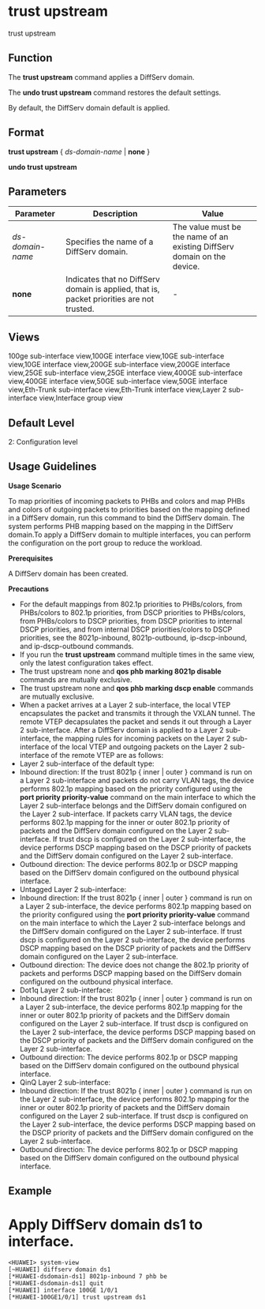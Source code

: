 trust upstream
==============

trust upstream

Function
--------



The **trust upstream** command applies a DiffServ domain.

The **undo trust upstream** command restores the default settings.



By default, the DiffServ domain default is applied.


Format
------

**trust upstream** { *ds-domain-name* | **none** }

**undo trust upstream**


Parameters
----------

| Parameter | Description | Value |
| --- | --- | --- |
| *ds-domain-name* | Specifies the name of a DiffServ domain. | The value must be the name of an existing DiffServ domain on the device. |
| **none** | Indicates that no DiffServ domain is applied, that is, packet priorities are not trusted. | - |



Views
-----

100ge sub-interface view,100GE interface view,10GE sub-interface view,10GE interface view,200GE sub-interface view,200GE interface view,25GE sub-interface view,25GE interface view,400GE sub-interface view,400GE interface view,50GE sub-interface view,50GE interface view,Eth-Trunk sub-interface view,Eth-Trunk interface view,Layer 2 sub-interface view,Interface group view


Default Level
-------------

2: Configuration level


Usage Guidelines
----------------

**Usage Scenario**

To map priorities of incoming packets to PHBs and colors and map PHBs and colors of outgoing packets to priorities based on the mapping defined in a DiffServ domain, run this command to bind the DiffServ domain. The system performs PHB mapping based on the mapping in the DiffServ domain.To apply a DiffServ domain to multiple interfaces, you can perform the configuration on the port group to reduce the workload.

**Prerequisites**

A DiffServ domain has been created.

**Precautions**

* For the default mappings from 802.1p priorities to PHBs/colors, from PHBs/colors to 802.1p priorities, from DSCP priorities to PHBs/colors, from PHBs/colors to DSCP priorities, from DSCP priorities to internal DSCP priorities, and from internal DSCP priorities/colors to DSCP priorities, see the 8021p-inbound, 8021p-outbound, ip-dscp-inbound, and ip-dscp-outbound commands.
* If you run the **trust upstream** command multiple times in the same view, only the latest configuration takes effect.
* The trust upstream none and **qos phb marking 8021p disable** commands are mutually exclusive.
* The trust upstream none and **qos phb marking dscp enable** commands are mutually exclusive.
* When a packet arrives at a Layer 2 sub-interface, the local VTEP encapsulates the packet and transmits it through the VXLAN tunnel. The remote VTEP decapsulates the packet and sends it out through a Layer 2 sub-interface. After a DiffServ domain is applied to a Layer 2 sub-interface, the mapping rules for incoming packets on the Layer 2 sub-interface of the local VTEP and outgoing packets on the Layer 2 sub-interface of the remote VTEP are as follows:
* Layer 2 sub-interface of the default type:
* Inbound direction: If the trust 8021p { inner | outer } command is run on a Layer 2 sub-interface and packets do not carry VLAN tags, the device performs 802.1p mapping based on the priority configured using the **port priority priority-value** command on the main interface to which the Layer 2 sub-interface belongs and the DiffServ domain configured on the Layer 2 sub-interface. If packets carry VLAN tags, the device performs 802.1p mapping for the inner or outer 802.1p priority of packets and the DiffServ domain configured on the Layer 2 sub-interface. If trust dscp is configured on the Layer 2 sub-interface, the device performs DSCP mapping based on the DSCP priority of packets and the DiffServ domain configured on the Layer 2 sub-interface.
* Outbound direction: The device performs 802.1p or DSCP mapping based on the DiffServ domain configured on the outbound physical interface.
* Untagged Layer 2 sub-interface:
* Inbound direction: If the trust 8021p { inner | outer } command is run on a Layer 2 sub-interface, the device performs 802.1p mapping based on the priority configured using the **port priority priority-value** command on the main interface to which the Layer 2 sub-interface belongs and the DiffServ domain configured on the Layer 2 sub-interface. If trust dscp is configured on the Layer 2 sub-interface, the device performs DSCP mapping based on the DSCP priority of packets and the DiffServ domain configured on the Layer 2 sub-interface.
* Outbound direction: The device does not change the 802.1p priority of packets and performs DSCP mapping based on the DiffServ domain configured on the outbound physical interface.
* Dot1q Layer 2 sub-interface:
* Inbound direction: If the trust 8021p { inner | outer } command is run on a Layer 2 sub-interface, the device performs 802.1p mapping for the inner or outer 802.1p priority of packets and the DiffServ domain configured on the Layer 2 sub-interface. If trust dscp is configured on the Layer 2 sub-interface, the device performs DSCP mapping based on the DSCP priority of packets and the DiffServ domain configured on the Layer 2 sub-interface.
* Outbound direction: The device performs 802.1p or DSCP mapping based on the DiffServ domain configured on the outbound physical interface.
* QinQ Layer 2 sub-interface:
* Inbound direction: If the trust 8021p { inner | outer } command is run on the Layer 2 sub-interface, the device performs 802.1p mapping for the inner or outer 802.1p priority of packets and the DiffServ domain configured on the Layer 2 sub-interface. If trust dscp is configured on the Layer 2 sub-interface, the device performs DSCP mapping based on the DSCP priority of packets and the DiffServ domain configured on the Layer 2 sub-interface.
* Outbound direction: The device performs 802.1p or DSCP mapping based on the DiffServ domain configured on the outbound physical interface.


Example
-------

# Apply DiffServ domain ds1 to interface.
```
<HUAWEI> system-view
[~HUAWEI] diffserv domain ds1
[*HUAWEI-dsdomain-ds1] 8021p-inbound 7 phb be
[*HUAWEI-dsdomain-ds1] quit
[*HUAWEI] interface 100GE 1/0/1
[*HUAWEI-100GE1/0/1] trust upstream ds1

```